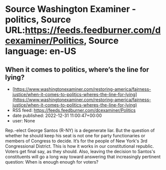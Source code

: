 # Source Washington Examiner - politics, Source URL:https://feeds.feedburner.com/dcexaminer/Politics, Source language: en-US

## When it comes to politics, where’s the line for lying?
 - [https://www.washingtonexaminer.com/restoring-america/fairness-justice/when-it-comes-to-politics-wheres-the-line-for-lying](https://www.washingtonexaminer.com/restoring-america/fairness-justice/when-it-comes-to-politics-wheres-the-line-for-lying)
 - RSS feed: https://feeds.feedburner.com/dcexaminer/Politics
 - date published: 2022-12-31 11:00:47+00:00
 - user: None

Rep.-elect George Santos (R-NY) is a degenerate liar. But the question of whether he should keep his seat is not one for party functionaries or members of Congress to decide. It’s for the people of New York's 3rd Congressional District. This is how it works in our constitutional republic. Voters get final say, as they should. Also, leaving the decision to Santos's constituents will go a long way toward answering that increasingly pertinent question: When is enough enough for voters?
